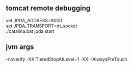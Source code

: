 ## **tomcat remote debugging**
set JPDA_ADDRESS=8000  
set JPDA_TRANSPORT=dt_socket  
./catalina.bat jpda start  

## **jvm args**
-noverify -XX:TieredStopAtLevel=1 -XX:+AlwaysPreTouch
